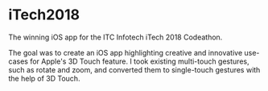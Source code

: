 # iTech2018
The winning iOS app for the ITC Infotech iTech 2018 Codeathon.

The goal was to create an iOS app highlighting creative and innovative use-cases for Apple's 3D Touch feature. I took existing multi-touch gestures, such as rotate and zoom, and converted them to single-touch gestures with the help of 3D Touch.
